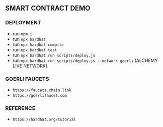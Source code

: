 ## SMART CONTRACT DEMO

### DEPLOYMENT 
- run `npm i`
- run `npx hardhat`
- run `npx hardhat compile`
- run `npx hardhat test `
- run `npx hardhat run scripts/deploy.js`
- run `npx hardhat run scripts/deploy.js --network goerli` (ALCHEMY LIVE NETWORK)

### GOERLI FAUCETS

- `https://faucets.chain.link`
- `https://goerlifaucet.com`


### REFERENCE
- `https://hardhat.org/tutorial`